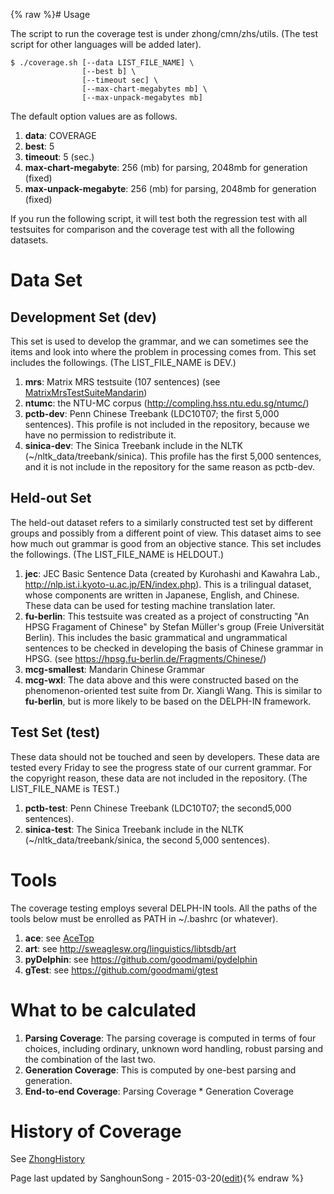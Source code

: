 {% raw %}# Usage

The script to run the coverage test is under zhong/cmn/zhs/utils. (The
test script for other languages will be added later).

    $ ./coverage.sh [--data LIST_FILE_NAME] \ 
                    [--best b] \ 
                    [--timeout sec] \ 
                    [--max-chart-megabytes mb] \ 
                    [--max-unpack-megabytes mb] 

The default option values are as follows.

1. **data**: COVERAGE
2. **best**: 5
3. **timeout**: 5 (sec.)
4. **max-chart-megabyte**: 256 (mb) for parsing, 2048mb for generation
(fixed)
5. **max-unpack-megabyte**: 256 (mb) for parsing, 2048mb for generation
(fixed)

If you run the following script, it will test both the regression test
with all testsuites for comparison and the coverage test with all the
following datasets.

# Data Set

## Development Set (dev)

This set is used to develop the grammar, and we can sometimes see the
items and look into where the problem in processing comes from. This set
includes the followings. (The LIST\_FILE\_NAME is DEV.)

1. **mrs**: Matrix MRS testsuite (107 sentences) (see
[MatrixMrsTestSuiteMandarin](https://blog.inductorsoftware.com/docsproto/matrix/MatrixMrsTestSuiteMandarin))
2. **ntumc**: the NTU-MC corpus
(<http://compling.hss.ntu.edu.sg/ntumc/>)
3. **pctb-dev**: Penn Chinese Treebank (LDC10T07; the first 5,000
sentences). This profile is not included in the repository, because
we have no permission to redistribute it.
4. **sinica-dev**: The Sinica Treebank include in the NLTK
(\~/nltk\_data/treebank/sinica). This profile has the first 5,000
sentences, and it is not include in the repository for the same
reason as pctb-dev.

## Held-out Set

The held-out dataset refers to a similarly constructed test set by
different groups and possibly from a different point of view. This
dataset aims to see how much out grammar is good from an objective
stance. This set includes the followings. (The LIST\_FILE\_NAME is
HELDOUT.)

1. **jec**: JEC Basic Sentence Data (created by Kurohashi and Kawahra
Lab., <http://nlp.ist.i.kyoto-u.ac.jp/EN/index.php>). This is a
trilingual dataset, whose components are written in Japanese,
English, and Chinese. These data can be used for testing machine
translation later.
2. **fu-berlin**: This testsuite was created as a project of
constructing "An HPSG Fraga­ment of Chinese" by Ste­fan Müller's
group (Freie Uni­ver­sität Berlin). This includes the basic
grammatical and ungrammatical sentences to be checked in developing
the basis of Chinese grammar in HPSG. (see
<https://hpsg.fu-berlin.de/Fragments/Chinese/>)
3. **mcg-smallest**: Mandarin Chinese Grammar
4. **mcg-wxl**: The data above and this were constructed based on the
phenomenon-oriented test suite from Dr. Xiangli Wang. This is
similar to **fu-berlin**, but is more likely to be based on the
DELPH-IN framework.

## Test Set (test)

These data should not be touched and seen by developers. These data are
tested every Friday to see the progress state of our current grammar.
For the copyright reason, these data are not included in the repository.
(The LIST\_FILE\_NAME is TEST.)

1. **pctb-test**: Penn Chinese Treebank (LDC10T07; the second5,000
sentences).
2. **sinica-test**: The Sinica Treebank include in the NLTK
(\~/nltk\_data/treebank/sinica, the second 5,000 sentences).

# Tools

The coverage testing employs several DELPH-IN tools. All the paths of
the tools below must be enrolled as PATH in \~/.bashrc (or whatever).

1. **ace**: see [AceTop](https://blog.inductorsoftware.com/docsproto/tools/AceTop)
2. **art**: see <http://sweaglesw.org/linguistics/libtsdb/art>
3. **pyDelphin**: see <https://github.com/goodmami/pydelphin>
4. **gTest**: see <https://github.com/goodmami/gtest>

# What to be calculated

1. **Parsing Coverage**: The parsing coverage is computed in terms of
four choices, including ordinary, unknown word handling, robust
parsing and the combination of the last two.
2. **Generation Coverage**: This is computed by one-best parsing and
generation.
3. **End-to-end Coverage**: Parsing Coverage \* Generation Coverage

# History of Coverage

See [ZhongHistory](../ZhongHistory)

Page last updated by SanghounSong - 2015-03-20([edit](https://github.com/delph-in/docs/wiki/ZhongCoverage/_edit)){% endraw %}